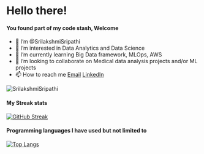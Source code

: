 # Hello there!

#### You found part of my code stash, Welcome

- 👋 I’m @SrilakshmiSripathi
- 👀 I’m interested in Data Analytics and Data Science
- 🌱 I’m currently learning Big Data framework, MLOps, AWS
- 💞️ I’m looking to collaborate on Medical data analysis projects and/or ML projects
- 📫 How to reach me [Email](sripathi.srilakshmi@gmail.com)
                     [LinkedIn](https://www.linkedin.com/in/sripathisrilakshmi/)

<p align="left"> <img src="https://komarev.com/ghpvc/?username=SrilakshmiSripathi&label=Views" alt="SrilakshmiSripathi"/> </p>



#### My Streak stats
[![GitHub Streak](http://github-readme-streak-stats.herokuapp.com?user=SrilakshmiSripathi&theme=tokyonight_duo&hide_border=true)](https://git.io/streak-stats)

#### Programming languages I have used but not limited to

[![Top Langs](https://github-readme-stats.vercel.app/api/top-langs/?username=SrilakshmiSripathi&layout=compact)](https://github.com/SrilakshmiSripathi/SrilakshmiSripathi/)


<!---
[![Top Langs](https://github-readme-stats.vercel.app/api/top-langs/?username=SrilakshmiSripathi&langs_count=8)](https://github.com/SrilakshmiSripathi/SrilakshmiSripathi/)

SrilakshmiSripathi/SrilakshmiSripathi is a ✨ special ✨ repository because its `README.md` (this file) appears on your GitHub profile.
You can click the Preview link to take a look at your changes.

Dashboard are created with the help of Developer @anuraghazra
![Views](https://rushter.com/counter.svg)

--->
